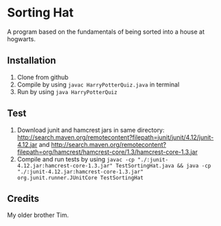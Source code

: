 # Sorting Hat

A program based on the fundamentals of being sorted into a house at hogwarts.

## Installation

1. Clone from github
2. Compile by using `javac HarryPotterQuiz.java` in terminal
3. Run by using `java HarryPotterQuiz`

## Test

1. Download junit and hamcrest jars in same directory: http://search.maven.org/remotecontent?filepath=junit/junit/4.12/junit-4.12.jar and http://search.maven.org/remotecontent?filepath=org/hamcrest/hamcrest-core/1.3/hamcrest-core-1.3.jar
2. Compile and run tests by using `javac -cp "./:junit-4.12.jar:hamcrest-core-1.3.jar" TestSortingHat.java && java -cp "./:junit-4.12.jar:hamcrest-core-1.3.jar" org.junit.runner.JUnitCore TestSortingHat`

## Credits

My older brother Tim.
